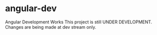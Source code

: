 # angular-dev
Angular Development Works
This project is still UNDER DEVELOPMENT.
Changes are being made at dev stream only.